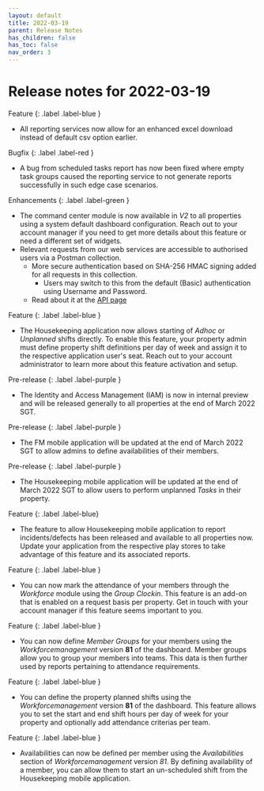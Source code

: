 ```yaml
---
layout: default
title: 2022-03-19
parent: Release Notes
has_children: false
has_toc: false
nav_order: 3
---
```


# Release notes for 2022-03-19

Feature
{: .label .label-blue }
- All reporting services now allow for an enhanced excel download instead of default csv option earlier.

Bugfix
{: .label .label-red }
- A bug from scheduled tasks report has now been fixed where empty task groups caused the reporting service to not generate reports successfully in such edge case scenarios.


Enhancements
{: .label .label-green }
- The command center module is now available in *V2* to all properties using a system default dashboard configuration.
Reach out to your account manager if you need to get more details about this feature or need a different set of widgets.
- Relevant requests from our web services are accessible to authorised users via a Postman collection.
  - More secure authentication based on SHA-256 HMAC signing added for all requests in this collection.
    - Users may switch to this from the default (Basic) authentication using Username and Password.
  - Read about it at the [API page](/api_main.html)


Feature
{: .label .label-blue }
- The Housekeeping application now allows starting of *Adhoc* or *Unplanned* shifts directly.
To enable this feature, your property admin must define property shift definitions per day of week and assign it to the respective application user's seat.
Reach out to your account administrator to learn more about this feature activation and setup.

Pre-release
{: .label .label-purple }
- The Identity and Access Management (IAM) is now in internal preview and will be released generally to all properties at the end of March 2022 SGT.

Pre-release
{: .label .label-purple }
- The FM mobile application will be updated at the end of March 2022 SGT to allow admins to define availabilities of their members.

Pre-release
{: .label .label-purple }
- The Housekeeping mobile application will be updated at the end of March 2022 SGT to allow users to perform unplanned *Tasks* in their property.

Feature
{: .label .label-blue}
- The feature to allow Housekeeping mobile application to report incidents/defects has been released and available to all properties now.
Update your application from the respective play stores to take advantage of this feature and its associated reports.

Feature
{: .label .label-blue }
- You can now mark the attendance of your members through the *Workforce* module using the *Group Clockin*.
This feature is an add-on that is enabled on a request basis per property. Get in touch with your account manager if this feature seems important to you.

Feature
{: .label .label-blue }
- You can now define *Member Groups* for your members using the *Workforcemanagement* version **81** of the dashboard.
Member groups allow you to group your members into teams. This data is then further used by reports pertaining to attendance requirements.

Feature
{: .label .label-blue }
- You can define the property planned shifts using the *Workforcemanagement* version **81** of the dashboard.
This feature allows you to set the start and end shift hours per day of week for your property and optionally add attendance criterias per team.

Feature
{: .label .label-blue }
- Availabilities can now be defined per member using the *Availabilities* section of *Workforcemanagement* version *81*.
By defining availability of a member, you can allow them to start an un-scheduled shift from the Housekeeping mobile application.






